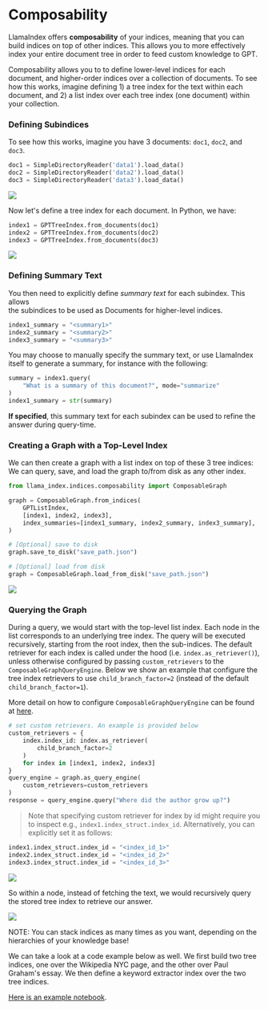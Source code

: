 # Composability


LlamaIndex offers **composability** of your indices, meaning that you can build indices on top of other indices. This allows you to more effectively index your entire document tree in order to feed custom knowledge to GPT.

Composability allows you to to define lower-level indices for each document, and higher-order indices over a collection of documents. To see how this works, imagine defining 1) a tree index for the text within each document, and 2) a list index over each tree index (one document) within your collection.

### Defining Subindices
To see how this works, imagine you have 3 documents: `doc1`, `doc2`, and `doc3`.

```python
doc1 = SimpleDirectoryReader('data1').load_data()
doc2 = SimpleDirectoryReader('data2').load_data()
doc3 = SimpleDirectoryReader('data3').load_data()
```

![](/_static/composability/diagram_b0.png)

Now let's define a tree index for each document. In Python, we have:

```python
index1 = GPTTreeIndex.from_documents(doc1)
index2 = GPTTreeIndex.from_documents(doc2)
index3 = GPTTreeIndex.from_documents(doc3)
```

![](/_static/composability/diagram_b1.png)

### Defining Summary Text

You then need to explicitly define *summary text* for each subindex. This allows  
the subindices to be used as Documents for higher-level indices.

```python
index1_summary = "<summary1>"
index2_summary = "<summary2>"
index3_summary = "<summary3>"
```

You may choose to manually specify the summary text, or use LlamaIndex itself to generate
a summary, for instance with the following:

```python
summary = index1.query(
    "What is a summary of this document?", mode="summarize"
)
index1_summary = str(summary)
```

**If specified**, this summary text for each subindex can be used to refine the answer during query-time. 

### Creating a Graph with a Top-Level Index

We can then create a graph with a list index on top of these 3 tree indices:
We can query, save, and load the graph to/from disk as any other index.

```python
from llama_index.indices.composability import ComposableGraph

graph = ComposableGraph.from_indices(
    GPTListIndex,
    [index1, index2, index3],
    index_summaries=[index1_summary, index2_summary, index3_summary],
)

# [Optional] save to disk
graph.save_to_disk("save_path.json")

# [Optional] load from disk
graph = ComposableGraph.load_from_disk("save_path.json")

```

![](/_static/composability/diagram.png)


### Querying the Graph

During a query, we would start with the top-level list index. Each node in the list corresponds to an underlying tree index. 
The query will be executed recursively, starting from the root index, then the sub-indices.
The default retriever for each index is called under the hood (i.e. `index.as_retriever()`), unless otherwise configured by passing `custom_retrievers` to the `ComposableGraphQueryEngine`.
Below we show an example that configure the tree index retrievers to use `child_branch_factor=2` (instead of the default `child_branch_factor=1`).


More detail on how to configure `ComposableGraphQueryEngine` can be found at
[here](/reference/indices/composability_query.rst).


```python
# set custom retrievers. An example is provided below
custom_retrievers = {
    index.index_id: index.as_retriever(
        child_branch_factor=2
    ) 
    for index in [index1, index2, index3]
}
query_engine = graph.as_query_engine(
    custom_retrievers=custom_retrievers
)
response = query_engine.query("Where did the author grow up?")
```

> Note that specifying custom retriever for index by id
> might require you to inspect e.g., `index1.index_struct.index_id`.
> Alternatively, you can explicitly set it as follows:
```python
index1.index_struct.index_id = "<index_id_1>"
index2.index_struct.index_id = "<index_id_2>"
index3.index_struct.index_id = "<index_id_3>"
```

![](/_static/composability/diagram_q1.png)

So within a node, instead of fetching the text, we would recursively query the stored tree index to retrieve our answer.

![](/_static/composability/diagram_q2.png)

NOTE: You can stack indices as many times as you want, depending on the hierarchies of your knowledge base! 


We can take a look at a code example below as well. We first build two tree indices, one over the Wikipedia NYC page, and the other over Paul Graham's essay. We then define a keyword extractor index over the two tree indices.

[Here is an example notebook](https://github.com/jerryjliu/gpt_index/blob/main/examples/composable_indices/ComposableIndices.ipynb).
